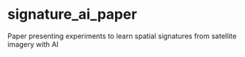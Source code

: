 # signature_ai_paper
Paper presenting experiments to learn spatial signatures from satellite imagery with AI
